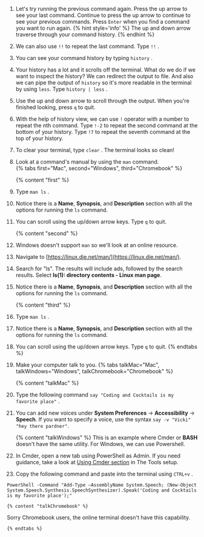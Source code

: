 1. Let's try running the previous command again. Press the up arrow to see your last command. Continue to press the up arrow to continue to see your previous commands. Press `Enter` when you find a command you want to run again. 
   {% hint style='info' %}
The up and down arrow traverse through your command history.
   {% endhint %}

1. We can also use `!!` to repeat the last command. Type `!!` <i class="fa fa-share fa-rotate-180"></i>.
 
1. You can see your command history by typing `history` <i class="fa fa-share fa-rotate-180"></i>.

1. Your history has a lot and it scrolls off the terminal. What do we do if we want to inspect the history? We can redirect the output to file. And also we can pipe the output of `history` so it's more readable in the terminal by using `less`. Type `history | less` <i class="fa fa-share fa-rotate-180"></i>. 

1. Use the up and down arrow to scroll through the output. When you're finished looking, press `q` to quit.

1. With the help of history view, we can use `!` operator with a number to repeat the nth command. Type `!-2` <i class="fa fa-share fa-rotate-180"></i> to repeat the second command at the bottom of your history. Type `!7` to repeat the seventh command at the top of your history.

1. To clear your terminal, type `clear` <i class="fa fa-share fa-rotate-180"></i>. The terminal looks so clean!

1. Look at a command's manual by using the `man` command.  
   {% tabs first="Mac", second="Windows", third="Chromebook" %}

    {% content "first" %}
1. Type `man ls` <i class="fa fa-share fa-rotate-180"></i>.
1. Notice there is a **Name**, **Synopsis**, and **Description** section with all the options for running the `ls` command.
1. You can scroll using the up/down arrow keys. Type `q` to quit.

    {% content "second" %}
1. Windows doesn't support `man` so we'll look at an online resource.
1. Navigate to [https://linux.die.net/man/](https://linux.die.net/man/).
1. Search for "ls". The results will include ads, followed by the search results. Select **ls(1): directory contents - Linux man page**.
1. Notice there is a **Name**, **Synopsis**, and **Description** section with all the options for running the `ls` command.

    {% content "third" %}
1. Type `man ls` <i class="fa fa-share fa-rotate-180"></i>.
1. Notice there is a **Name**, **Synopsis**, and **Description** section with all the options for running the `ls` command.
1. You can scroll using the up/down arrow keys. Type `q` to quit.
    {% endtabs %}

1. Make your computer talk to you. 
   {% tabs talkMac="Mac", talkWindows="Windows", talkChromebook="Chromebook" %}

    {% content "talkMac" %}
1. Type the following command `say "Coding and Cocktails is my favorite place"` <i class="fa fa-share fa-rotate-180"></i>.

1. You can add new voices under **System Preferences** -> **Accessibility** -> **Speech**. If you want to specify a voice, use the syntax  `say -v "Vicki" "hey there pardner"`.


    {% content "talkWindows" %}
This is an example where Cmder or **BASH** doesn't have the same utility. For Windows, we can use Powershell.

1. In Cmder, open a new tab using PowerShell as Admin. If you need guidance, take a look at [Using Cmder section](https://codingandcocktailskc.gitbooks.io/coding-cocktails-the-tools/content/tools-command-line/#using-cmder) in The Tools setup.

1. Copy the following command and paste into the terminal using `CTRL+v` <i class="fa fa-share fa-rotate-180"></i>.
```
PowerShell -Command "Add-Type –AssemblyName System.Speech; (New-Object System.Speech.Synthesis.SpeechSynthesizer).Speak('Coding and Cocktails is my favorite place');"
```

    {% content "talkChromebook" %}
Sorry Chromebook users, the online terminal doesn't have this capability.

    {% endtabs %}

